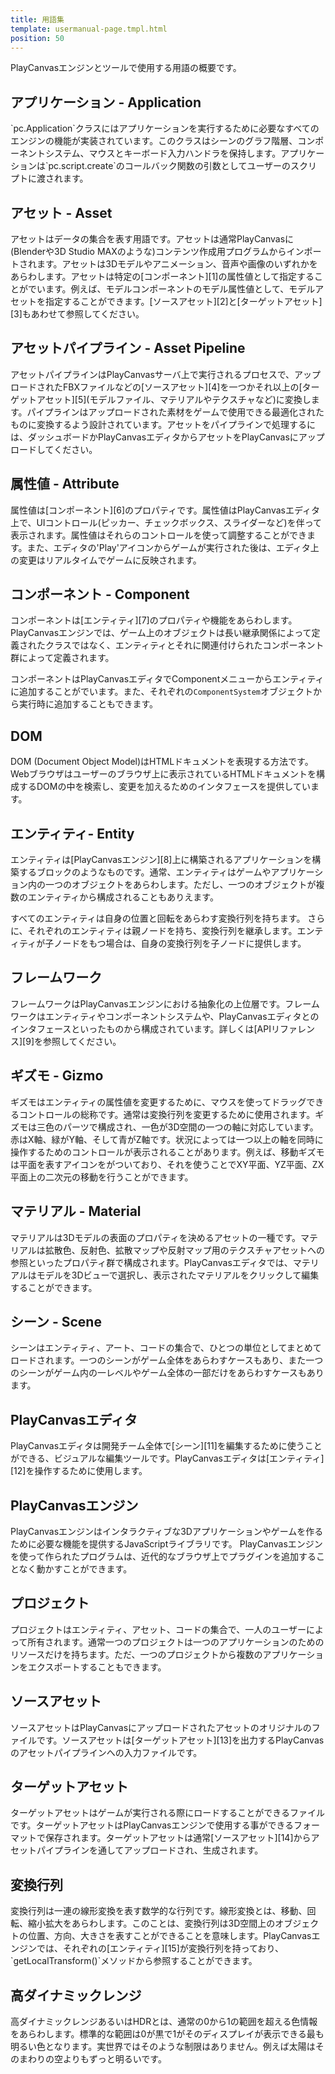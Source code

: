 ```yaml
---
title: 用語集
template: usermanual-page.tmpl.html
position: 50
---
```


PlayCanvasエンジンとツールで使用する用語の概要です。

<h2 id="app">アプリケーション - Application</h2>
`pc.Application`クラスにはアプリケーションを実行するために必要なすべてのエンジンの機能が実装されています。このクラスはシーンのグラフ階層、コンポーネントシステム、マウスとキーボード入力ハンドラを保持します。アプリケーションは`pc.script.create`のコールバック関数の引数としてユーザーのスクリプトに渡されます。

<h2 id="asset">アセット - Asset</h2>
アセットはデータの集合を表す用語です。アセットは通常PlayCanvasに(Blenderや3D Studio MAXのような)コンテンツ作成用プログラムからインポートされます。アセットは3Dモデルやアニメーション、音声や画像のいずれかをあらわします。アセットは特定の[コンポーネント][1]の属性値として指定することがでいます。例えば、モデルコンポーネントのモデル属性値として、モデルアセットを指定することができます。[ソースアセット][2]と[ターゲットアセット][3]もあわせて参照してください。

<h2 id="asset_pipeline">アセットパイプライン - Asset Pipeline</h2>
アセットパイプラインはPlayCanvasサーバ上で実行されるプロセスで、アップロードされたFBXファイルなどの[ソースアセット][4]を一つかそれ以上の[ターゲットアセット][5](モデルファイル、マテリアルやテクスチャなど)に変換します。パイプラインはアップロードされた素材をゲームで使用できる最適化されたものに変換するよう設計されています。アセットをパイプラインで処理するには、ダッシュボードかPlayCanvasエディタからアセットをPlayCanvasにアップロードしてください。

<h2 id="attribute">属性値 - Attribute</h2>
属性値は[コンポーネント][6]のプロパティです。属性値はPlayCanvasエディタ上で、UIコントロール(ピッカー、チェックボックス、スライダーなど)を伴って表示されます。属性値はそれらのコントロールを使って調整することができます。また、エディタの'Play'アイコンからゲームが実行された後は、エディタ上の変更はリアルタイムでゲームに反映されます。

<h2 id="component">コンポーネント - Component</h2>
コンポーネントは[エンティティ][7]のプロパティや機能をあらわします。PlayCanvasエンジンでは、ゲーム上のオブジェクトは長い継承関係によって定義されたクラスではなく、エンティティとそれに関連付けられたコンポーネント群によって定義されます。

コンポーネントはPlayCanvasエディタでComponentメニューからエンティティに追加することがでいます。また、それぞれの`ComponentSystem`オブジェクトから実行時に追加することもできます。

<h2 id="dom">DOM</h2>
DOM (Document Object Model)はHTMLドキュメントを表現する方法です。Webブラウザはユーザーのブラウザ上に表示されているHTMLドキュメントを構成するDOMの中を検索し、変更を加えるためのインタフェースを提供しています。

<h2 id="entity">エンティティ- Entity</h2>
エンティティは[PlayCanvasエンジン][8]上に構築されるアプリケーションを構築するブロックのようなものです。通常、エンティティはゲームやアプリケーション内の一つのオブジェクトをあらわします。ただし、一つのオブジェクトが複数のエンティティから構成されることもありえます。

すべてのエンティティは自身の位置と回転をあらわす変換行列を持ちます。
さらに、それぞれのエンティティは親ノードを持ち、変換行列を継承します。エンティティが子ノードをもつ場合は、自身の変換行列を子ノードに提供します。

<h2 id="framework">フレームワーク</h2>
フレームワークはPlayCanvasエンジンにおける抽象化の上位層です。フレームワークはエンティティやコンポーネントシステムや、PlayCanvasエディタとのインタフェースといったものから構成されています。詳しくは[APIリファレンス][9]を参照してください。

<h2 id="gizmo">ギズモ - Gizmo</h2>
ギズモはエンティティの属性値を変更するために、マウスを使ってドラッグできるコントロールの総称です。通常は変換行列を変更するために使用されます。ギズモは三色のパーツで構成され、一色が3D空間の一つの軸に対応しています。赤はX軸、緑がY軸、そして青がZ軸です。状況によっては一つ以上の軸を同時に操作するためのコントロールが表示されることがあります。例えば、移動ギズモは平面を表すアイコンをがついており、それを使うことでXY平面、YZ平面、ZX平面上の二次元の移動を行うことができます。

<h2 id="material">マテリアル - Material</h2>
マテリアルは3Dモデルの表面のプロパティを決めるアセットの一種です。マテリアルは拡散色、反射色、拡散マップや反射マップ用のテクスチャアセットへの参照といったプロパティ群で構成されます。PlayCanvasエディタでは、マテリアルはモデルを3Dビューで選択し、表示されたマテリアルをクリックして編集することができます。

<h2 id="scene">シーン - Scene</h2>
シーンはエンティティ、アート、コードの集合で、ひとつの単位としてまとめてロードされます。一つのシーンがゲーム全体をあらわすケースもあり、また一つのシーンがゲーム内の一レベルやゲーム全体の一部だけをあらわすケースもあります。

<h2 id="editor">PlayCanvasエディタ</h2>
PlayCanvasエディタは開発チーム全体で[シーン][11]を編集するために使うことができる、ビジュアルな編集ツールです。PlayCanvasエディタは[エンティティ][12]を操作するために使用します。

<h2 id="engine">PlayCanvasエンジン</h2>
PlayCanvasエンジンはインタラクティブな3Dアプリケーションやゲームを作るために必要な機能を提供するJavaScriptライブラリです。
PlayCanvasエンジンを使って作られたプログラムは、近代的なブラウザ上でプラグインを追加することなく動かすことができます。

<h2 id="project">プロジェクト</h2>
プロジェクトはエンティティ、アセット、コードの集合で、一人のユーザーによって所有されます。通常一つのプロジェクトは一つのアプリケーションのためのリソースだけを持ちます。ただ、一つのプロジェクトから複数のアプリケーションをエクスポートすることもできます。

<h2 id="source_asset">ソースアセット</h2>
ソースアセットはPlayCanvasにアップロードされたアセットのオリジナルのファイルです。ソースアセットは[ターゲットアセット][13]を出力するPlayCanvasのアセットパイプラインへの入力ファイルです。

<h2 id="target_asset">ターゲットアセット</h2>
ターゲットアセットはゲームが実行される際にロードすることができるファイルです。ターゲットアセットはPlayCanvasエンジンで使用する事ができるフォーマットで保存されます。ターゲットアセットは通常[ソースアセット][14]からアセットパイプラインを通してアップロードされ、生成されます。

<h2 id="transform">変換行列</h2>
変換行列は一連の線形変換を表す数学的な行列です。線形変換とは、移動、回転、縮小拡大をあらわします。このことは、変換行列は3D空間上のオブジェクトの位置、方向、大きさを表すことができることを意味します。PlayCanvasエンジンでは、それぞれの[エンティティ][15]が変換行列を持っており、`getLocalTransform()`メソッドから参照することができます。

<h2 id="hdr">高ダイナミックレンジ</h2>
高ダイナミックレンジあるいはHDRとは、通常の0から1の範囲を超える色情報をあらわします。標準的な範囲は0が黒で1がそのディスプレイが表示できる最も明るい色となります。実世界ではそのような制限はありません。例えば太陽はそのまわりの空よりもずっと明るいです。

[1]: #component
[2]: #source_asset
[3]: #target_asset
[4]: #source_asset
[5]: #target_asset
[6]: #component
[7]: #entity
[8]: #engine
[9]: /engine/api/stable
[10]: #explorer
[11]: #scene
[12]: #entity
[13]: #target_asset
[14]: #source_asset
[15]: #entity

